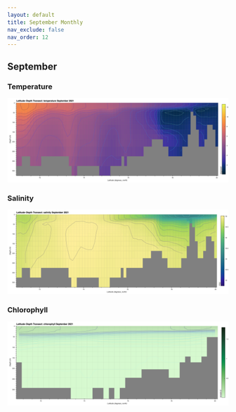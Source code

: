 ```yaml
---
layout: default
title: September Monthly
nav_exclude: false
nav_order: 12
---
```


## September

### Temperature
![September Temperature](cmems_mod_arc_phy_my_topaz4_P1M/2021/September/thetao.png)

### Salinity
![September Salinity](cmems_mod_arc_phy_my_topaz4_P1M/2021/September/so.png)

### Chlorophyll
![September Chlorophyll](cmems_mod_arc_bgc_my_ecosmo_P1M/2021/September/chl.png)